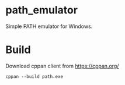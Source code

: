 # path_emulator

Simple PATH emulator for Windows.

# Build

Download cppan client from https://cppan.org/

```
cppan --build path.exe
```
